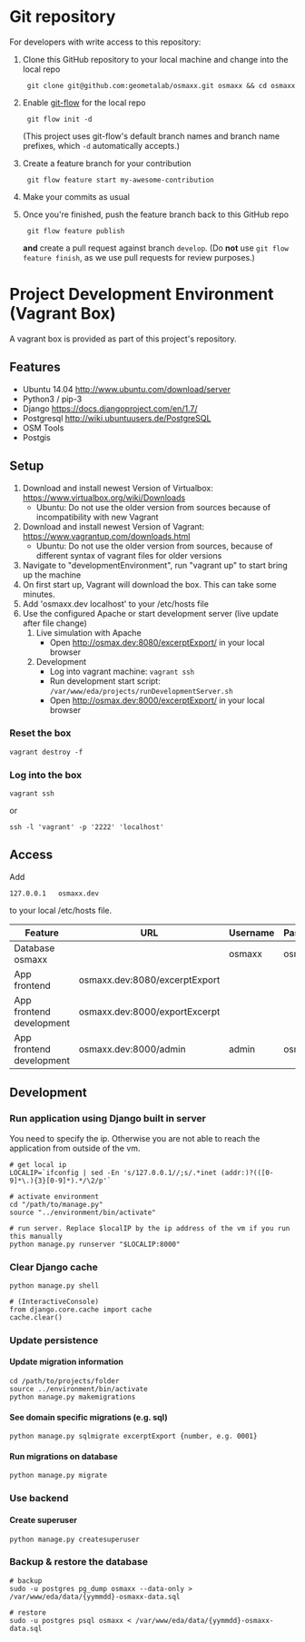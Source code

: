 # Git repository

For developers with write access to this repository:

1. Clone this GitHub repository to your local machine and change into the local repo

	    git clone git@github.com:geometalab/osmaxx.git osmaxx && cd osmaxx
2. Enable [git-flow](https://github.com/nvie/gitflow) for the local repo

	    git flow init -d
	(This project uses git-flow's default branch names and branch name prefixes, which `-d` automatically accepts.)
3. Create a feature branch for your contribution

	    git flow feature start my-awesome-contribution
4. Make your commits as usual
5. Once you're finished, push the feature branch back to this GitHub repo

	    git flow feature publish
	**and** create a pull request against branch `develop`. (Do **not** use `git flow feature finish`, as we use pull requests for review purposes.)

# Project Development Environment (Vagrant Box)

A vagrant box is provided as part of this project's repository.

## Features

* Ubuntu 14.04	http://www.ubuntu.com/download/server
* Python3 / pip-3
* Django 		https://docs.djangoproject.com/en/1.7/
* Postgresql 	http://wiki.ubuntuusers.de/PostgreSQL
* OSM Tools
* Postgis



## Setup

1. Download and install newest Version of Virtualbox: https://www.virtualbox.org/wiki/Downloads
	* Ubuntu: Do not use the older version from sources because of incompatibility with new Vagrant
2. Download and install newest Version of Vagrant: https://www.vagrantup.com/downloads.html
	* Ubuntu: Do not use the older version from sources, because of different syntax of vagrant files for older versions
3. Navigate to "developmentEnvironment", run "vagrant up" to start bring up the machine
4. On first start up, Vagrant will download the box. This can take some minutes.
5. Add 'osmaxx.dev localhost' to your /etc/hosts file
6. Use the configured Apache or start development server (live update after file change)
	1. Live simulation with Apache
		* Open http://osmax.dev:8080/excerptExport/ in your local browser
	2. Development
		* Log into vagrant machine: `vagrant ssh`
		* Run development start script: `/var/www/eda/projects/runDevelopmentServer.sh`
		* Open http://osmax.dev:8000/excerptExport/ in your local browser


### Reset the box

```shell
vagrant destroy -f
```


### Log into the box

```shell
vagrant ssh
```
or
```shell
ssh -l 'vagrant' -p '2222' 'localhost'
```



## Access

Add

    127.0.0.1   osmaxx.dev
    
to your local /etc/hosts file.

| Feature                       | URL 				            | Username 	| Password 					|
| ---                           | ---				            | ---		| ---						|
| Database osmaxx               |					            | osmaxx	| osmaxx                    |
| App frontend                  | osmaxx.dev:8080/excerptExport	|			|							|
| App frontend development      | osmaxx.dev:8000/exportExcerpt	|			|							|
| App frontend development      | osmaxx.dev:8000/admin         | admin 	| osmaxx					|


## Development

### Run application using Django built in server

You need to specify the ip. Otherwise you are not able to reach the application from outside of the vm.

```shell
# get local ip
LOCALIP=`ifconfig | sed -En 's/127.0.0.1//;s/.*inet (addr:)?(([0-9]*\.){3}[0-9]*).*/\2/p'`

# activate environment
cd "/path/to/manage.py"
source "../environment/bin/activate"

# run server. Replace $localIP by the ip address of the vm if you run this manually
python manage.py runserver "$LOCALIP:8000"
```

### Clear Django cache

```shell
python manage.py shell

# (InteractiveConsole)
from django.core.cache import cache
cache.clear()
```


### Update persistence

#### Update migration information

```shell
cd /path/to/projects/folder
source ../environment/bin/activate
python manage.py makemigrations
```

#### See domain specific migrations (e.g. sql)

```shell
python manage.py sqlmigrate excerptExport {number, e.g. 0001}
```

#### Run migrations on database
```shell
python manage.py migrate
```


### Use backend

#### Create superuser

```shell
python manage.py createsuperuser
```


### Backup & restore the database
```shell
# backup
sudo -u postgres pg_dump osmaxx --data-only > /var/www/eda/data/{yymmdd}-osmaxx-data.sql

# restore
sudo -u postgres psql osmaxx < /var/www/eda/data/{yymmdd}-osmaxx-data.sql
```
